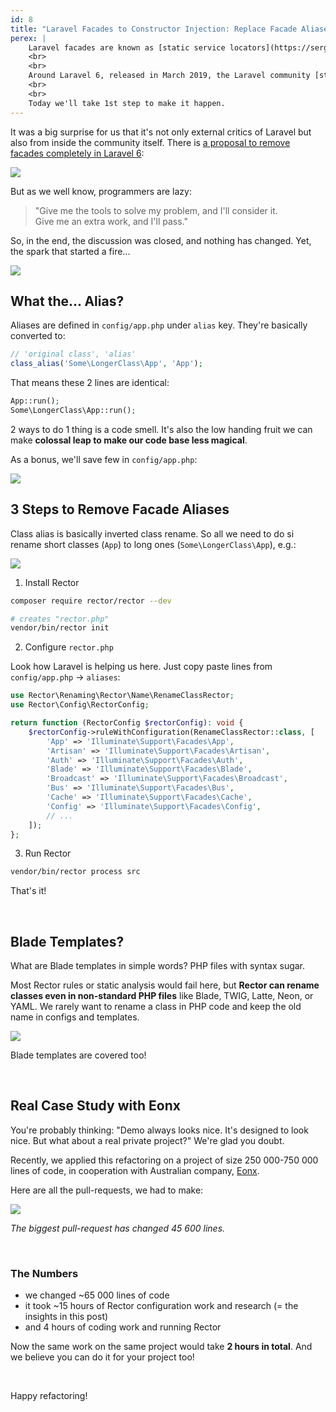 ```yaml
---
id: 8
title: "Laravel Facades to Constructor Injection: Replace Facade Aliases with Full Classes in 2 hours"
perex: |
    Laravel facades are known as [static service locators](https://sergeyzhuk.me/2016/05/27/laravel-facades/). The idea is get any service anywhere, which comes very handy for project bootstrapping.
    <br>
    <br>
    Around Laravel 6, released in March 2019, the Laravel community [started](https://stackoverflow.com/questions/49138428/avoid-laravel-facade-on-controller) [moving away](https://github.com/laravel/ideas/issues/1508) [from](https://programmingarehard.com/2014/01/11/stop-using-facades.html/) [facades](https://www.freecodecamp.org/news/moving-away-from-magic-or-why-i-dont-want-to-use-laravel-anymore-2ce098c979bd/#facades) towards **clearly typed constructor injection**.
    <br>
    <br>
    Today we'll take 1st step to make it happen.
---
```


It was a big surprise for us that it's not only external critics of Laravel but also from inside the community itself.
There is [a proposal to remove facades completely in Laravel 6](https://github.com/laravel/ideas/issues/1508):

<img src="/assets/images/blog/2020/laravel-facades-6.png" class="img-thumbnail">

<br>

But as we well know, programmers are lazy:

<blockquote class="blockquote mt-5 mb-5 text-center">
    "Give me the tools to solve my problem, and I'll consider it.
    <br>
    Give me an extra work, and I'll pass."
</blockquote>

So, in the end, the discussion was closed, and nothing has changed. Yet, the spark that started a fire...

<img src="/assets/images/blog/2020/laravel-remove-class-alias.png" class="img-thumbnail">


## What the... Alias?

Aliases are defined in `config/app.php` under `alias` key. They're basically converted to:

```php
// 'original class', 'alias'
class_alias('Some\LongerClass\App', 'App');
```

That means these 2 lines are identical:

```php
App::run();
Some\LongerClass\App::run();
```

2 ways to do 1 thing is a code smell. It's also the low handing fruit we can make **colossal leap to make our code base less magical**.

As a bonus, we'll save few in `config/app.php`:

<img src="/assets/images/blog/2020/laravel-facades-alias-drop.png" class="img-thumbnail">

## 3 Steps to Remove Facade Aliases

Class alias is basically inverted class rename. So all we need to do si rename short classes (`App`) to long ones (`Some\LongerClass\App`), e.g.:

<img src="/assets/images/blog/2020/laravel-fqn.png" class="img-thumbnail mb-3">

1. Install Rector

```bash
composer require rector/rector --dev

# creates "rector.php"
vendor/bin/rector init
```

2. Configure `rector.php`

Look how Laravel is helping us here. Just copy paste lines from `config/app.php` → `aliases`:

```php
use Rector\Renaming\Rector\Name\RenameClassRector;
use Rector\Config\RectorConfig;

return function (RectorConfig $rectorConfig): void {
    $rectorConfig->ruleWithConfiguration(RenameClassRector::class, [
        'App' => 'Illuminate\Support\Facades\App',
        'Artisan' => 'Illuminate\Support\Facades\Artisan',
        'Auth' => 'Illuminate\Support\Facades\Auth',
        'Blade' => 'Illuminate\Support\Facades\Blade',
        'Broadcast' => 'Illuminate\Support\Facades\Broadcast',
        'Bus' => 'Illuminate\Support\Facades\Bus',
        'Cache' => 'Illuminate\Support\Facades\Cache',
        'Config' => 'Illuminate\Support\Facades\Config',
        // ...
    ]);
};
```

3. Run Rector

```bash
vendor/bin/rector process src
```

That's it!

<br>

## Blade Templates?

What are Blade templates in simple words? PHP files with syntax sugar.

Most Rector rules or static analysis would fail here, but **Rector can rename classes even in non-standard PHP files** like Blade, TWIG, Latte, Neon, or YAML. We rarely want to rename a class in PHP code and keep the old name in configs and templates.

<img src="/assets/images/blog/2020/laravel-facades-alias-blade.png" class="img-thumbnail mb-3">

Blade templates are covered too!

<br>


## Real Case Study with Eonx

You're probably thinking: "Demo always looks nice. It's designed to look nice. But what about a real private project?"
We're glad you doubt.

Recently, we applied this refactoring on a project of size 250 000-750 000 lines of code, in cooperation with Australian company, [Eonx](https://eonx.com/).

Here are all the pull-requests, we had to make:

<img src="/assets/images/blog/2020/laravel-facades-2-days-work.png" class="img-thumbnail">

<em>The biggest pull-request has changed 45 600 lines.</em>

<br>

### The Numbers

- we changed ~65 000 lines of code
- it took ~15 hours of Rector configuration work and research (= the insights in this post)
- and 4 hours of coding work and running Rector

Now the same work on the same project would take **2 hours in total**. And we believe you can do it for your project too!

<br>

Happy refactoring!
